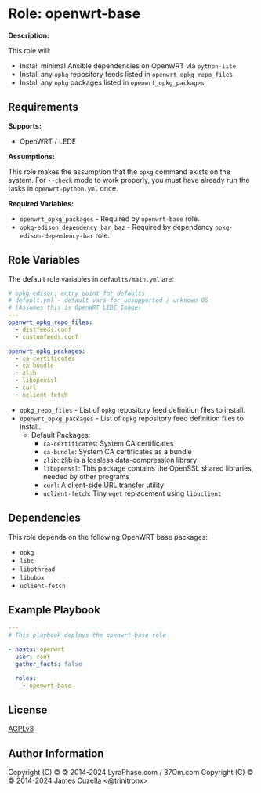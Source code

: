 Role: openwrt-base
==================

**Description:**

This role will:

- Install minimal Ansible dependencies on OpenWRT via `python-lite`
- Install any `opkg` repository feeds listed in `openwrt_opkg_repo_files`
- Install any `opkg` packages listed in `openwrt_opkg_packages`

Requirements
------------

**Supports:**

- OpenWRT / LEDE

**Assumptions:**

This role makes the assumption that the `opkg` command exists on the system.
For `--check` mode to work properly, you must have already run the tasks in
`openwrt-python.yml` once.

**Required Variables:**

- `openwrt_opkg_packages` - Required by `openwrt-base` role.
- `opkg-edison_dependency_bar_baz` - Required by dependency
  `opkg-edison-dependency-bar` role.

Role Variables
--------------

The default role variables in `defaults/main.yml` are:

```YAML
# opkg-edison: entry point for defaults
# default.yml - default vars for unsupported / unknown OS
# (Assumes this is OpenWRT LEDE Image)
---
openwrt_opkg_repo_files:
  - distfeeds.conf
  - customfeeds.conf

openwrt_opkg_packages:
  - ca-certificates
  - ca-bundle
  - zlib
  - libopenssl
  - curl
  - uclient-fetch
```

- `opkg_repo_files` - List of `opkg` repository feed definition files to install.
- `openwrt_opkg_packages` - List of `opkg` repository feed definition files to install.
  - Default Packages:
    - `ca-certificates`: System CA certificates
    - `ca-bundle`: System CA certificates as a bundle
    - `zlib`: zlib is a lossless data-compression library
    - `libopenssl`: This package contains the OpenSSL shared libraries, needed
      by other programs
    - `curl`: A client-side URL transfer utility
    - `uclient-fetch`: Tiny `wget` replacement using `libuclient`

Dependencies
------------

This role depends on the following OpenWRT base packages:

- `opkg`
- `libc`
- `libpthread`
- `libubox`
- `uclient-fetch`

Example Playbook
----------------

```YAML
---
# This playbook deploys the openwrt-base role

- hosts: openwrt
  user: root
  gather_facts: false

  roles:
    - openwrt-base
```

License
-------

[AGPLv3][1]

Author Information
------------------

Copyright (C) © 🄯  2014-2024 LyraPhase.com / 37Om.com
Copyright (C) © 🄯  2014-2024 James Cuzella <@trinitronx>

[1]: http://choosealicense.com/licenses/agpl-3.0/
